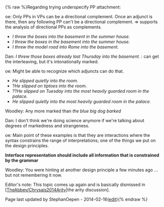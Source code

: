 {% raw %}Regarding trying underspecify PP attachment:

oe: Only PPs in VPs can be a directional complement. Once an adjunct is
there, then any following PP can't be a directional complement. =&gt;
supports the analysis of directional PPs as complements.

- *I threw the boxes into the basement in the summer house.*
- *I threw the boxes in the basement into the summer house.*
- *I threw the model road into Rome into the basement.*

Dan: *I threw those boxes already last Thursday into the basement.* :
can get the interleaving, but it's intonationally marked.

oe: Might be able to recognize which adjuncts can do that.

- *He slipped quietly into the room.*
- ?*He slipped on tiptoes into the room.*
- ??*He slipped on Tuesday into the most heavily guarded room in the
palace.*
- *He slipped quietly into the most heavily guarded room in the
palace.*

Woodley: Any more marked than *the blue big dog barked*

Dan: I don't think we're doing science anymore if we're talking about
degrees of markedness and strangeness.

oe: Main point of these examples is that they are interactions where the
syntax constrains the range of interpretations; one of the things we put
on the design principles.

**Interface representation should include all information that is
constrained by the grammar**

Woodley: You were hinting at another design principle a few minutes ago
… but not remembering it now.

Editor's note: This topic comes up again and is basically dismissed in
\[[TheAbbey/Chrysais2014Arity](/TheAbbey/Chrysais2014Arity)\|the arity
discussion\].

Page last updated by StephanOepen - 2014-02-16([edit](https://github.com/delph-in/docs/wiki/TheAbbey_Chrysalis2014PpAttachment/_edit)){% endraw %}